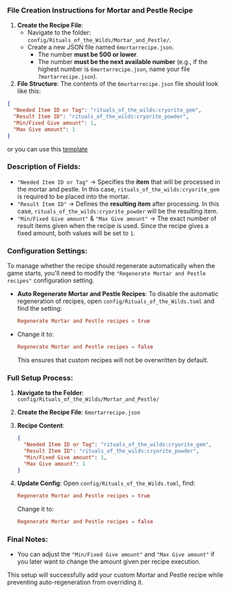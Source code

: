 ### File Creation Instructions for Mortar and Pestle Recipe

1. **Create the Recipe File**:
   - Navigate to the folder: `config/Rituals_of_the_Wilds/Mortar_and_Pestle/`.
   - Create a new JSON file named `6mortarrecipe.json`.
        - The number **must be 500 or lower**.  
        - The number **must be the next available number** (e.g., if the highest number is `6mortarrecipe.json`, name your file `7mortarrecipe.json`).  
2. **File Structure**:
   The contents of the `6mortarrecipe.json` file should look like this:

```json
{
  "Needed Item ID or Tag": "rituals_of_the_wilds:cryorite_gem",
  "Result Item ID": "rituals_of_the_wilds:cryorite_powder",
  "Min/Fixed Give amount": 1,
  "Max Give amount": 1
}
```
or you can use this [template](../config/Rituals_of_the_wilds/Mortar_and_Pestle/1mortarrecipe.json)

### Description of Fields:
- `"Needed Item ID or Tag"` → Specifies the **item** that will be processed in the mortar and pestle. In this case, `rituals_of_the_wilds:cryorite_gem` is required to be placed into the mortar.
- `"Result Item ID"` → Defines the **resulting item** after processing. In this case, `rituals_of_the_wilds:cryorite_powder` will be the resulting item.
- `"Min/Fixed Give amount"` & `"Max Give amount"` → The exact number of result items given when the recipe is used. Since the recipe gives a fixed amount, both values will be set to `1`.

### Configuration Settings:

To manage whether the recipe should regenerate automatically when the game starts, you'll need to modify the `"Regenerate Mortar and Pestle recipes"` configuration setting.

- **Auto Regenerate Mortar and Pestle Recipes**: To disable the automatic regeneration of recipes, open `config/Rituals_of_the_Wilds.toml` and find the setting:
  ```toml
  Regenerate Mortar and Pestle recipes = true
  ```
- Change it to:
  ```toml
  Regenerate Mortar and Pestle recipes = false
  ```
  This ensures that custom recipes will not be overwritten by default.

### Full Setup Process:

1. **Navigate to the Folder**: `config/Rituals_of_the_Wilds/Mortar_and_Pestle/`
2. **Create the Recipe File**: `6mortarrecipe.json`
3. **Recipe Content**:
   ```json
   {
     "Needed Item ID or Tag": "rituals_of_the_wilds:cryorite_gem",
     "Result Item ID": "rituals_of_the_wilds:cryorite_powder",
     "Min/Fixed Give amount": 1,
     "Max Give amount": 1
   }
   ```

4. **Update Config**:
   Open `config/Rituals_of_the_Wilds.toml`, find:
   ```toml
   Regenerate Mortar and Pestle recipes = true
   ```
   Change it to:
   ```toml
   Regenerate Mortar and Pestle recipes = false
   ```

### Final Notes:
- You can adjust the `"Min/Fixed Give amount"` and `"Max Give amount"` if you later want to change the amount given per recipe execution.

This setup will successfully add your custom Mortar and Pestle recipe while preventing auto-regeneration from overriding it.
